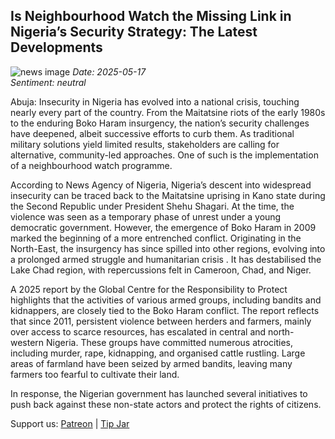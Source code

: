 ## Is Neighbourhood Watch the Missing Link in Nigeria’s Security Strategy: The Latest Developments
![news image](https://oaidalleapiprodscus.blob.core.windows.net/private/org-icz6idtlNt9i50IB5ovn2dgl/user-vLI1bL7dfBEchAsrFvrKMXHM/img-4x7p7j3H4zNUpMROwgpKOJ1u.png?st=2025-05-17T20%3A36%3A51Z&se=2025-05-17T22%3A36%3A51Z&sp=r&sv=2024-08-04&sr=b&rscd=inline&rsct=image/png&skoid=cc612491-d948-4d2e-9821-2683df3719f5&sktid=a48cca56-e6da-484e-a814-9c849652bcb3&skt=2025-05-17T20%3A07%3A48Z&ske=2025-05-18T20%3A07%3A48Z&sks=b&skv=2024-08-04&sig=u1355CqyOvGET2Qi1NbAowmHgq6NEhV/pcbNAKwDnwI%3D)
_Date: 2025-05-17_  
_Sentiment: neutral_

Abuja: Insecurity in Nigeria has evolved into a national crisis, touching nearly every part of the country. From the Maitatsine riots of the early 1980s to the enduring Boko Haram insurgency, the nation’s security challenges have deepened, albeit successive efforts to curb them. As traditional military solutions yield limited results, stakeholders are calling for alternative, community-led approaches. One of such is the implementation of a neighbourhood watch programme.

According to News Agency of Nigeria, Nigeria’s descent into widespread insecurity can be traced back to the Maitatsine uprising in Kano state during the Second Republic under President Shehu Shagari. At the time, the violence was seen as a temporary phase of unrest under a young democratic government. However, the emergence of Boko Haram in 2009 marked the beginning of a more entrenched conflict. Originating in the North-East, the insurgency has since spilled into other regions, evolving into a prolonged armed struggle and humanitarian crisis
. It has destabilised the Lake Chad region, with repercussions felt in Cameroon, Chad, and Niger.

A 2025 report by the Global Centre for the Responsibility to Protect highlights that the activities of various armed groups, including bandits and kidnappers, are closely tied to the Boko Haram conflict. The report reflects that since 2011, persistent violence between herders and farmers, mainly over access to scarce resources, has escalated in central and north-western Nigeria. These groups have committed numerous atrocities, including murder, rape, kidnapping, and organised cattle rustling. Large areas of farmland have been seized by armed bandits, leaving many farmers too fearful to cultivate their land.

In response, the Nigerian government has launched several initiatives to push back against these non-state actors and protect the rights of citizens.

Support us: [Patreon](PATREON_LINK) | [Tip Jar](TIP_JAR)
